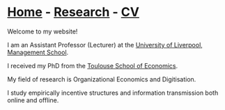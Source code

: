 # [Home](./index.html)  -  [Research](./research.html)  -  [CV](./CVlatest.pdf) <!-- - [Bio](./bio.html)-->

Welcome to my website!

I am an Assistant Professor (Lecturer) at the [University of Liverpool, Management School](https://www.liverpool.ac.uk/management/).<!--, [Department of Economics](https://www.liverpool.ac.uk/economics/).-->
  
I received my PhD from the [Toulouse School of Economics](https://www.tse-fr.eu/).

My field of research is Organizational Economics and Digitisation.
<!--I work in the fileds of personnel economics, the economics of digitization, and behavioral economics.-->

I study empirically incentive structures and information transmission both online and offline.
